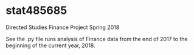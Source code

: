 # stat485685
Directed Studies Finance Project Spring 2018

See the .py file runs analysis of Finance data from the end of 2017 to the beginning of the current year, 2018.
